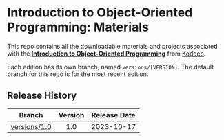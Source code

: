 # Introduction to Object-Oriented Programming: Materials

This repo contains all the downloadable materials and projects associated with the **[Introduction to Object-Oriented Programming]([https://www.kodeco.com/library](https://www.kodeco.com/ios/paths/object-oriented-programming/42881626-introduction-to-object-oriented-programming))** from [Kodeco](https://www.kodeco.com).

Each edition has its own branch, named `versions/[VERSION]`. The default branch for this repo is for the most recent edition.

## Release History

| Branch                                                                                  | Version | Release Date |
| --------------------------------------------------------------------------------------- |:-------:|:------------:|
| [versions/1.0](https://github.com/kodecocodes/m3-ioop-materials/tree/versions/1.0) | 1.0     | 2023-10-17   |
